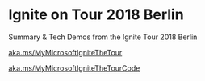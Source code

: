 # Ignite on Tour 2018 Berlin

Summary &amp; Tech Demos from the Ignite Tour 2018 Berlin

[aka.ms/MyMicrosoftIgniteTheTour](https://aka.ms/MyMicrosoftIgniteTheTour)

[aka.ms/MyMicrosoftIgniteTheTourCode](https://aka.ms/MyMicrosoftIgniteTheTourCode)
